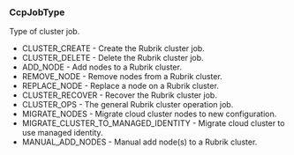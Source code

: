 ### CcpJobType
Type of cluster job.

- CLUSTER_CREATE - Create the Rubrik cluster job.
- CLUSTER_DELETE - Delete the Rubrik cluster job.
- ADD_NODE - Add nodes to a Rubrik cluster.
- REMOVE_NODE - Remove nodes from a Rubrik cluster.
- REPLACE_NODE - Replace a node on a Rubrik cluster.
- CLUSTER_RECOVER - Recover the Rubrik cluster job.
- CLUSTER_OPS - The general Rubrik cluster operation job.
- MIGRATE_NODES - Migrate cloud cluster nodes to new configuration.
- MIGRATE_CLUSTER_TO_MANAGED_IDENTITY - Migrate cloud cluster to use managed identity.
- MANUAL_ADD_NODES - Manual add node(s) to a Rubrik cluster.
